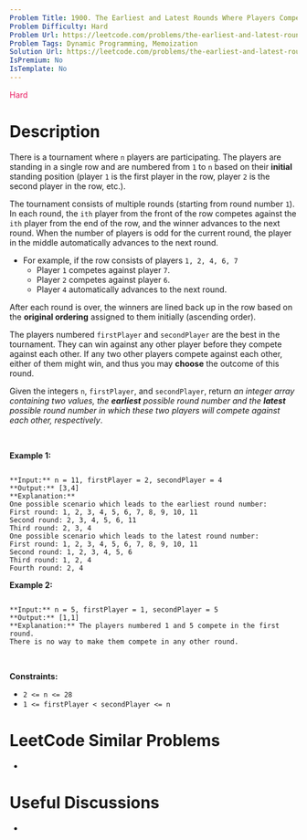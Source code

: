 ```yaml
---
Problem Title: 1900. The Earliest and Latest Rounds Where Players Compete
Problem Difficulty: Hard
Problem Url: https://leetcode.com/problems/the-earliest-and-latest-rounds-where-players-compete/
Problem Tags: Dynamic Programming, Memoization
Solution Url: https://leetcode.com/problems/the-earliest-and-latest-rounds-where-players-compete/solution/
IsPremium: No
IsTemplate: No
---
```


<span style="color: rgb(233, 30, 99);">Hard</span>

# Description

There is a tournament where `n` players are participating. The players are standing in a single row and are numbered from `1` to `n` based on their **initial** standing position (player `1` is the first player in the row, player `2` is the second player in the row, etc.).


The tournament consists of multiple rounds (starting from round number `1`). In each round, the `ith` player from the front of the row competes against the `ith` player from the end of the row, and the winner advances to the next round. When the number of players is odd for the current round, the player in the middle automatically advances to the next round.


* For example, if the row consists of players `1, 2, 4, 6, 7`
	+ Player `1` competes against player `7`.
	+ Player `2` competes against player `6`.
	+ Player `4` automatically advances to the next round.


After each round is over, the winners are lined back up in the row based on the **original ordering** assigned to them initially (ascending order).


The players numbered `firstPlayer` and `secondPlayer` are the best in the tournament. They can win against any other player before they compete against each other. If any two other players compete against each other, either of them might win, and thus you may **choose** the outcome of this round.


Given the integers `n`, `firstPlayer`, and `secondPlayer`, return *an integer array containing two values, the **earliest** possible round number and the **latest** possible round number in which these two players will compete against each other, respectively*.


 


**Example 1:**



```

**Input:** n = 11, firstPlayer = 2, secondPlayer = 4
**Output:** [3,4]
**Explanation:**
One possible scenario which leads to the earliest round number:
First round: 1, 2, 3, 4, 5, 6, 7, 8, 9, 10, 11
Second round: 2, 3, 4, 5, 6, 11
Third round: 2, 3, 4
One possible scenario which leads to the latest round number:
First round: 1, 2, 3, 4, 5, 6, 7, 8, 9, 10, 11
Second round: 1, 2, 3, 4, 5, 6
Third round: 1, 2, 4
Fourth round: 2, 4

```

**Example 2:**



```

**Input:** n = 5, firstPlayer = 1, secondPlayer = 5
**Output:** [1,1]
**Explanation:** The players numbered 1 and 5 compete in the first round.
There is no way to make them compete in any other round.

```

 


**Constraints:**


* `2 <= n <= 28`
* `1 <= firstPlayer < secondPlayer <= n`




# LeetCode Similar Problems

- []()

# Useful Discussions

- []()
